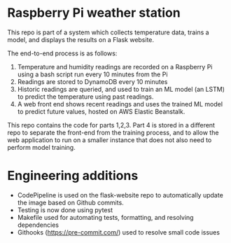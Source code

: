 # Raspberry Pi weather station

This repo is part of a system which collects temperature data, trains a model, and displays the results on a Flask website.

The end-to-end process is as follows:
1. Temperature and humidity readings are recorded on a Raspberry Pi using a bash script run every 10 minutes from the Pi
2. Readings are stored to DynamoDB every 10 minutes
3. Historic readings are queried, and used to train an ML model (an LSTM) to predict the temperature using past readings.
4. A web front end shows recent readings and uses the trained ML model to predict future values, hosted on AWS Elastic Beanstalk.

This repo contains the code for parts 1,2,3. Part 4 is stored in a different repo to separate the front-end from the training process, and to allow the web application to run on a smaller instance that does not also need to perform model training.

# Engineering additions

* CodePipeline is used on the flask-website repo to automatically update the image based on Github commits.
* Testing is now done using pytest
* Makefile used for automating tests, formatting, and resolving dependencies
* Githooks (https://pre-commit.com/) used to resolve small code issues
